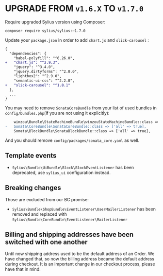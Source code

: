 # UPGRADE FROM `v1.6.X` TO `v1.7.0`

Require upgraded Sylius version using Composer:

```bash
composer require sylius/sylius:~1.7.0
```

Update your `package.json` in order to add `chart.js` and `slick-carousel` : 

```diff
{
  "dependencies": {
    "babel-polyfill": "^6.26.0",
+   "chart.js": "^2.9.3",
    "jquery": "^3.4.0",
    "jquery.dirtyforms": "^2.0.0",
    "lightbox2": "^2.9.0",
    "semantic-ui-css": "^2.2.0",
+   "slick-carousel": "^1.8.1"
  },
  ...
}
```

You may need to remove `SonataCoreBundle` from your list of used bundles in `config/bundles.php`(if you are not using it explicitly):

```diff
    winzou\Bundle\StateMachineBundle\winzouStateMachineBundle::class => ['all' => true],
-   Sonata\CoreBundle\SonataCoreBundle::class => ['all' => true],
    Sonata\BlockBundle\SonataBlockBundle::class => ['all' => true],
```

And you should remove `config/packages/sonata_core.yaml` as well.

## Template events

- `Sylius\Bundle\UiBundle\Block\BlockEventListener` has been deprecated, use `sylius_ui` configuration instead.

## Breaking changes

Those are excluded from our BC promise:

- `Sylius\Bundle\ShopBundle\EventListener\UserMailerListener` has been removed and replaced with `Sylius\Bundle\CoreBundle\EventListener\MailerListener`

## Billing and shipping addresses have been switched with one another

Until now shipping address used to be the default address of an Order. We have changed that, so now the billing address 
became the default address during checkout. It is an important change in our checkout process, please have that in mind.
